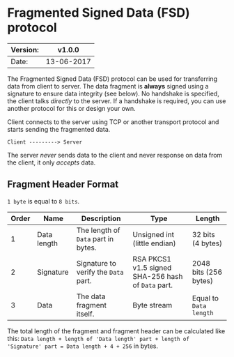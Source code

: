 Fragmented Signed Data (FSD) protocol
=====================================

|Version:    |v1.0.0     |
|------------|-----------|
|Date:       |13-06-2017 |

The Fragmented Signed Data (FSD) protocol can be used for transferring data from client to server. The data fragment is **always** signed using a signature to ensure data integrity (see below). No handshake is specified, the client talks _directly_ to the server. If a handshake is required, you can use another protocol for this or design your own.

Client connects to the server using TCP or another transport protocol and starts sending the fragmented data.

`Client ---------> Server`

The server _never_ sends data to the client and never response on data from the client, it only _accepts_ data.

## Fragment Header Format

`1 byte` is equal to `8 bits`.

|Order|Name        |Description                         |Type                                   |Length                 |
|-----|------------|------------------------------------|---------------------------------------|-----------------------|
|1    |Data length |The length of `Data` part in bytes. |Unsigned int (little endian)           |32 bits (4 bytes)      |
|2    |Signature   |Signature to verify the `Data` part.|RSA PKCS1 v1.5 signed SHA-256 hash of `Data` part.|2048 bits (256 bytes)|
|3    |Data        |The data fragment itself.           |Byte stream                            | Equal to `Data length`|

The total length of the fragment and fragment header can be calculated like this: `Data length + length of 'Data length' part + length of 'Signature' part = Data length + 4 + 256` in bytes.
